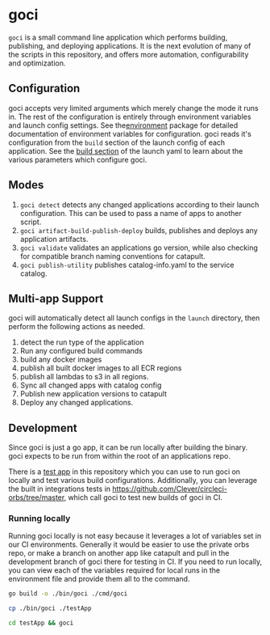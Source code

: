 # goci

`goci` is a small command line application which performs building, publishing, and deploying applications. It is the next evolution of many of the scripts in this repository, and offers more automation, configurability and optimization.

## Configuration

goci accepts very limited arguments which merely change the mode it runs in. The rest of the configuration is entirely through environment variables and launch config settings. See the[environment](../../internal/environment/environment.go) package for detailed documentation of environment variables for configuration. goci reads it's configuration from the `build` section of the launch config of each application. See the [build section](https://github.com/Clever/catapult/blob/master/swagger.yml#L1773) of the launch yaml to learn about the various parameters which configure goci.

## Modes

1. `goci detect` detects any changed applications according to their launch configuration. This can be used to pass a name of apps to another script.
2. `goci artifact-build-publish-deploy` builds, publishes and deploys any application artifacts.
3. `goci validate` validates an applications go version, while also checking for compatible branch naming conventions for catapult.
4. `goci publish-utility` publishes catalog-info.yaml to the service catalog.


## Multi-app Support

goci will automatically detect all launch configs in the `launch`
directory, then perform the following actions as needed.

1. detect the run type of the application
2. Run any configured build commands
3. build any docker images
4. publish all built docker images to all ECR regions
5. publish all lambdas to s3 in all regions.
6. Sync all changed apps with catalog config
7. Publish new application versions to catapult
8. Deploy any changed applications.

## Development

Since goci is just a go app, it can be run locally after building the binary. goci expects to be run from within the root of an applications repo.

There is a [test app](./testApp) in this repository which you can use to run goci on locally and test various build configurations. Additionally, you can leverage the built in integrations tests in https://github.com/Clever/circleci-orbs/tree/master, which call goci to test new builds of goci in CI.

### Running locally
Running goci locally is not easy because it leverages a lot of variables set in our CI environments. Generally it would be easier to use the private orbs repo, or make a branch on another app like catapult and pull in the development branch of goci there for testing in CI. If you need to run locally, you can view each of the variables required for local runs in the environment file and provide them all to the command.

```bash
go build -o ./bin/goci ./cmd/goci

cp ./bin/goci ./testApp

cd testApp && goci
```

